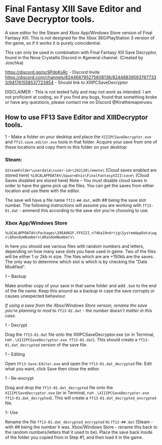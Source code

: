 # Final Fantasy XIII Save Editor and Save Decryptor tools.

A save editor for the Steam and Xbox App/Windows Store version of Final Fantasy XIII. This is *not* designed for the Xbox 360/PlayStation 3 version of the game, so if it works it is purely coincidential.

This can only be used in combination with Final Fantasy XIII Save Decryptor, found in the Nova Crystallis Discord in #general channel. (Created by Joschka)

https://discord.gg/pc9PdpKsRc - Discord Invite
https://discord.com/channels/824468795275608136/824488395937677333/941761558537723954 - Should link to XIIIPCSaveDecryptor

DISCLAIMER - This is not tested fully and may not work as intended. I am not proficient at coding, so if you find any bugs, found that something broke or have any questions, please contact me on Discord @Kirathereaperuwu


## How to use FF13 Save Editor and XIIIDecryptor tools.

1 - Make a folder on your desktop and place the `XIIIPCSaveDecryptor.exe` and  `ff13.save.editor.exe` tools in that folder. Acquire your save from one of these locations and copy them to this folder on your desktop:

### Steam:

`$SteamFolder\userdata\<user-id>\292120\remote\` (Cloud saves enabled are stored here)
`%LOCALAPPDATA%\SquareEnix\FinalFantasyXIII\save\` (Cloud Saves disabled are stored here)
Note – You must disable cloud saves in order to have the game pick up the files. You can get the saves from either location and use them with the editor.

The save will have a file name `ff13-##.dat`, with ## being the save slot number. The following instructions will assume you are working with `ff13-01.dat` - ammend this according to the save slot you're choosing to use.

### Xbox App/Windows Store
`%LOCALAPPDATA%\Packages\39EA002F.FFXIII_n746a19ndrrjg\SystemAppData\wgs\$RandomNumbers\$RandomNumbers\`

In here you should see various files with random numbers and letters, depending on how many save slots you have used in game.
Two of the files will be either 1 or 2kb in size. The files which are are +150kb are the saves. The only way to determine which slot is which is by checking the "Date Modified".

1 – Backup

Make another copy of your save in that same folder and add `.bak` to the end of the file name. Keep this around as a backup in case the save corrupts or causes unexpected behaviour.

*If using a save from the Xbox/Windows Store version, rename the save you're planning to mod to `ff13-01.dat` - the number doesn't matter in this case.*

1 - Decrypt

Drag the `ff13-01.dat` file onto the XIIIPCSaveDecryptor.exe (or in Terminal, run `.\XIIIPCSaveDecryptor.exe ff13-01.dat`). This should create a `ff13-01.dat_decrypted` version of the save file.

1 - Editing

Open `FF13-Save-Editor.exe` and open the `ff13-01.dat_decrypted` file. Edit what you want, click Save then close the editor.

1 - Re-encrypt

Drag and drop the `ff13-01.dat_decrypted` file onto the `XIIIPCSaveDecryptor.exe` (or in Terminal, run `.\XIIIPCSaveDecryptor.exe ff13-01.dat_decrypted`). This will create a `ff13-01.dat_decrypted_encrypted` file.

1- Use

Rename the file `ff13-01.dat_decrypted_encrypted` to `ff13-##.dat` (Steam - with ## being the number it was. Xbox/Windows Store - rename this back to the random numbers/letters that it used to be). Place the save back inside of the folder you copied from in Step #1, and then load it in the game.
